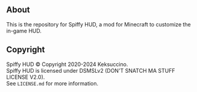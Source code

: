 ## About

This is the repository for Spiffy HUD, a mod for Minecraft to customize the in-game HUD.

## Copyright

Spiffy HUD © Copyright 2020-2024 Keksuccino.<br>
Spiffy HUD is licensed under DSMSLv2 (DON'T SNATCH MA STUFF LICENSE V2.0).<br>
See `LICENSE.md` for more information.
